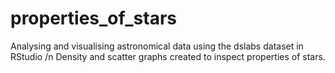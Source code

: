 # properties_of_stars
Analysing and visualising astronomical data using the dslabs dataset in RStudio
/n Density and scatter graphs created to inspect properties of stars.
